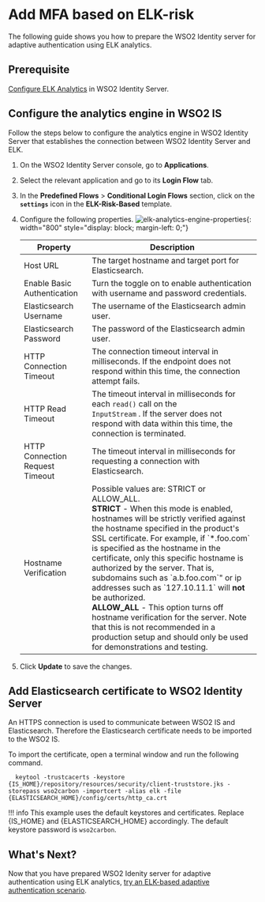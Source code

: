 # Add MFA based on ELK-risk

The following guide shows you how to prepare the WSO2 Identity server for adaptive authentication using ELK analytics.

## Prerequisite

[Configure ELK Analytics]({{base_path}}/deploy/elk-analytics-installation-guide/) in WSO2 Identity Server.

## Configure the analytics engine in WSO2 IS

Follow the steps below to configure the analytics engine in WSO2 Identity Server that establishes the connection between WSO2 Identity Server and ELK.

1. On the WSO2 Identity Server console, go to **Applications**.

2. Select the relevant application and go to its **Login Flow** tab.

5. In the **Predefined Flows** > **Conditional Login Flows** section, click on the **`settings`** icon in the **ELK-Risk-Based** template.

2. Configure the following properties.
   ![elk-analytics-engine-properties]({{base_path}}/assets/img/elk-analytics/risk-based-adaptive-authentication/risk-based-adaptive-authentication-4.png){: width="800" style="display: block; margin-left: 0;"}
  
      <table>
      <thead>
      <tr class="header">
      <th>Property</th>
      <th>Description</th>
      </tr>
      </thead>
      <tbody>
      <tr class="odd">
      <td>Host URL</td>
      <td>The target hostname and target port for Elasticsearch.</td>
      </tr>
      <tr class="even">
      <td>Enable Basic Authentication</td>
      <td>Turn the toggle on to enable authentication with username and password credentials.</td>
      </tr>
      <tr class="odd">
      <td>Elasticsearch Username</td>
      <td>The username of the Elasticsearch admin user.</td>
      </tr>
      <tr class="even">
      <td>Elasticsearch Password</td>
      <td>The password of the Elasticsearch admin user.</td>
      </tr>
      <tr class="odd">
      <td>HTTP Connection Timeout</td>
      <td>The connection timeout interval in milliseconds. If the endpoint does not respond within this time, the   connection attempt fails.</td>
      </tr>
      <tr class="even">
      <td>HTTP Read Timeout</td>
      <td>The timeout interval in milliseconds for each <code>read()</code> call on the <code>               InputStream</code> . If the server does not respond with data within this time, the connection is terminated.</td>
      </tr>
      <tr class="odd">
      <td>HTTP Connection Request Timeout</td>
      <td>The timeout interval in milliseconds for requesting a connection with Elasticsearch.</td>
      </tr>
      <tr class="even">
      <td>Hostname Verification</td>
      <td>Possible values are: STRICT or ALLOW_ALL.<br />
      <strong>STRICT</strong> - When this mode is enabled, hostnames will be strictly verified against the hostname   specified in the product's SSL certificate. For example, if `*.foo.com` is specified as the hostname in the certificate, only this specific hostname is authorized by the server. That is, subdomains such as `a.b.foo.com`" or ip addresses such as `127.10.11.1` will  <strong>not</strong> be authorized. <br /><strong>ALLOW_ALL</strong> - This option turns off hostname verification    for the server. Note that this is not recommended in a production setup and should only be used for demonstrations    and testing.</td>
      </tr>
      </tbody>
      </table>

3. Click **Update** to save the changes.

## Add Elasticsearch certificate to WSO2 Identity Server

 An HTTPS connection is used to communicate between WSO2 IS and Elasticsearch. Therefore the Elasticsearch certificate needs to be imported to the WSO2 IS.

To import the certificate, open a terminal window and run the following command.

 ```
   keytool -trustcacerts -keystore {IS_HOME}/repository/resources/security/client-truststore.jks -storepass wso2carbon -importcert -alias elk -file {ELASTICSEARCH_HOME}/config/certs/http_ca.crt
 ```

!!! info
      This example uses the default keystores and certificates. Replace {IS_HOME} and {ELASTICSEARCH_HOME} accordingly. The default keystore password is `wso2carbon`.

## What's Next?

Now that you have prepared WSO2 Idenity server for adaptive authentication using ELK analytics, [try an ELK-based adaptive authentication scenario]({{base_path}}/guides/authentication/conditional-auth/elk-risk-based-template).
